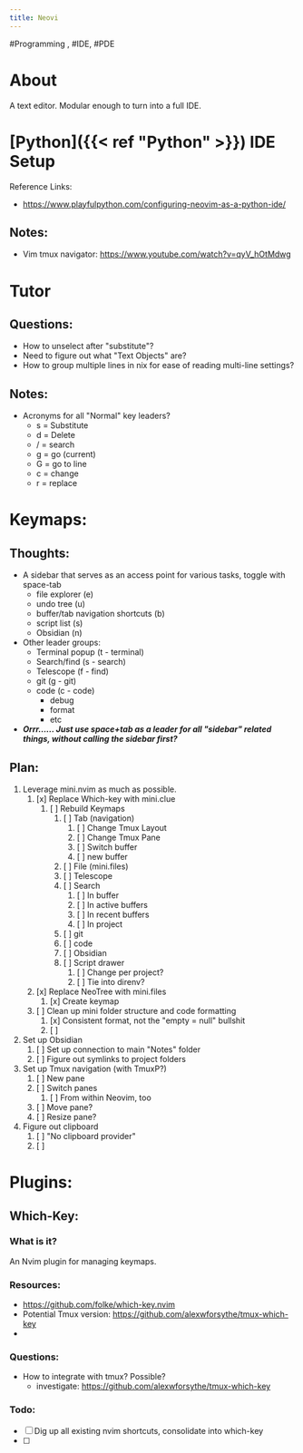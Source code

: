 ```yaml
---
title: Neovi
---
```

#Programming , #IDE, #PDE

# About
A text editor. Modular enough to turn into a full IDE.

# [Python]({{< ref "Python" >}}) IDE Setup

Reference Links:
 - https://www.playfulpython.com/configuring-neovim-as-a-python-ide/

## Notes:
- Vim tmux navigator: https://www.youtube.com/watch?v=qyV_hOtMdwg

# Tutor
## Questions:
 - How to unselect after "substitute"?
 - Need to figure out what "Text Objects" are?
 - How to group multiple lines in nix for ease of reading multi-line settings?

## Notes:
 - Acronyms for all "Normal" key leaders?
	 - s = Substitute
	 - d = Delete
	 - / = search
	 - g = go (current)
	 - G = go to line
	 - c = change
	 - r = replace


# Keymaps:
## Thoughts:
- A sidebar that serves as an access point for various tasks, toggle with space-tab
	- file explorer (e)
	- undo tree (u)
	- buffer/tab navigation shortcuts (b)
	- script list (s)
	- Obsidian (n)
- Other leader groups:
	- Terminal popup (t - terminal)
	- Search/find (s - search)
	- Telescope (f - find)
	- git (g - git)
	- code (c - code)
		- debug
		- format
		- etc
- ***Orrr...... Just use space+tab as a leader for all "sidebar" related things, without calling the sidebar first?***

## Plan:
1. Leverage mini.nvim as much as possible.
	1. [x] Replace Which-key with mini.clue
		1. [ ] Rebuild Keymaps
			1. [ ] Tab (navigation)
				1. [ ] Change Tmux Layout
				2. [ ] Change Tmux Pane
				3. [ ] Switch buffer
				4. [ ] new buffer
			2. [ ] File (mini.files)
			3. [ ] Telescope
			4. [ ] Search
				1. [ ] In buffer
				2. [ ] In active buffers
				3. [ ] In recent buffers
				4. [ ] In project
			5. [ ] git
			6. [ ] code
			7. [ ] Obsidian
			8. [ ] Script drawer
				1. [ ] Change per project?
				2. [ ] Tie into direnv?
	2. [x] Replace NeoTree with mini.files
		1. [x] Create keymap
	3. [ ] Clean up mini folder structure and code formatting
		1. [x] Consistent format, not the "empty = null" bullshit
		2. [ ] 
2. Set up Obsidian
	1. [ ] Set up connection to main "Notes" folder
	2. [ ] Figure out symlinks to project folders
3. Set up Tmux navigation (with TmuxP?)
	1. [ ] New pane
	2. [ ] Switch panes
		1. [ ] From within Neovim, too
	3. [ ] Move pane?
	4. [ ] Resize pane?
4. Figure out clipboard
	1. [ ] "No clipboard provider"
	2. [ ] 





# Plugins:
## Which-Key:
### What is it?
An Nvim plugin for managing keymaps. 
### Resources:
- https://github.com/folke/which-key.nvim
- Potential Tmux version: https://github.com/alexwforsythe/tmux-which-key
- 

### Questions:
- How to integrate with tmux? Possible?
	- investigate: https://github.com/alexwforsythe/tmux-which-key
### Todo:
- [ ] Dig up all existing nvim shortcuts, consolidate into which-key
- [ ]